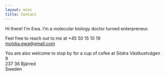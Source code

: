 ```yaml
---
layout: misc
title: Contact
---
```


Hi there! I'm Ewa. I’m a molecular biology doctor turned enterpreneur. 

Feel free to reach out to me at
+45 50 15 10 19  
[molska.ewa@gmail.com]('mailto:molska.ewa@gmail.com')

You are also welcome to stop by for a cup of cofee at
Södra Västkustvägen 9  
237 36 Bjärred  
Sweden
